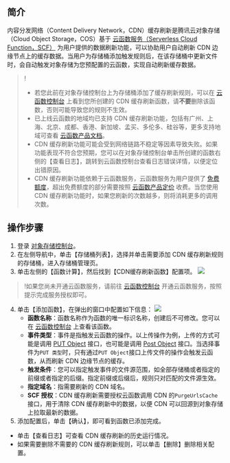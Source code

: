 ## 简介

内容分发网络（Content Delivery Network，CDN）缓存刷新是腾讯云对象存储（Cloud Object Storage，COS）基于 [云函数服务（Serverless Cloud Function，SCF）](https://intl.cloud.tencent.com/document/product/583) 为用户提供的数据刷新功能，可以协助用户自动刷新 CDN 边缘节点上的缓存数据。当用户为存储桶添加触发规则后，在该存储桶中更新文件时，会自动触发对象存储为您预配置的云函数，实现自动刷新缓存数据。

> !
> - 若您此前在对象存储控制台上为存储桶添加了缓存刷新规则，可以在 [云函数控制台](https://console.cloud.tencent.com/scf/list?rid=1&ns=default) 上看到您所创建的 CDN 缓存刷新函数，请**不要**删除该函数，否则可能导致您的规则不生效。
> - 已上线云函数的地域均已支持 CDN 缓存刷新功能，包括有广州、上海、北京、成都、香港、新加坡、孟买、多伦多、硅谷等，更多支持地域可查看 [云函数产品文档](https://intl.cloud.tencent.com/document/product/583)。
> - CDN 缓存刷新功能可能会受到网络链路不稳定等因素导致失败。如果功能表现不符合您预期，您可以在对象存储控制台单击所创建的函数右侧的【查看日志】，跳转到云函数控制台查看日志错误详情，以便定位出错原因。
> - CDN 缓存刷新功能依赖于云函数服务，云函数服务为用户提供了 [免费额度](https://intl.cloud.tencent.com/document/product/583/12282)，超出免费额度的部分需要按照 [云函数产品定价](https://intl.cloud.tencent.com/document/product/583/12281) 收费。当您使用 CDN 缓存刷新功能时，如果您刷新的次数越多，则将消耗更多的调用次数。

## 操作步骤

1. 登录 [对象存储控制台](https://console.cloud.tencent.com/cos5)。
2. 在左侧导航中，单击【存储桶列表】，选择并单击需要添加 CDN 缓存刷新规则的存储桶，进入存储桶管理页。
3. 单击左侧的【函数计算】，然后找到【CDN缓存刷新函数】配置项。
![](https://main.qcloudimg.com/raw/b6618ad14cff7d6daf37520d78371cd2.png)
> !如果您尚未开通云函数服务，请前往 [云函数控制台](https://console.cloud.tencent.com/scf) 开通云函数服务，按照提示完成服务授权即可。
4. 单击【添加函数】，在弹出的窗口中配置如下信息：
![](https://main.qcloudimg.com/raw/9881bbc4d5cf620c4cfac9060b061ce5.png)
	- **函数名称**：函数名称作为函数的唯一标识名称，创建后不可修改。您可以在 [云函数控制台](https://console.cloud.tencent.com/scf/list?rid=1&ns=default) 上查看该函数。
	- **事件类型**：事件是指触发云函数的操作。以上传操作为例，上传的方式可能是调用 [PUT Object](https://intl.cloud.tencent.com/document/product/436/7749) 接口，也可能是调用 [Post Object](https://intl.cloud.tencent.com/document/product/436/14690) 接口。当选择事件为`PUT 类型`时，只有通过`PUT Object`接口上传文件的操作会触发云函数，从而刷新 CDN 边缘节点的缓存。
	- **触发条件**：您可以指定触发事件的文件源范围，如全部存储桶或者指定的前缀或者指定的后缀。指定前缀或后缀后，规则只对匹配的文件源生效。
	- **指定域名**：指需要刷新的 CDN 域名。
	- **SCF 授权**：CDN 缓存刷新需要授权云函数调用 CDN 的`PurgeUrlsCache`接口，用于清除 CDN 缓存刷新中的数据，以便 CDN 可以回源到对象存储上拉取最新的数据。
5. 添加配置后，单击【确认】，即可看到函数已添加完成。
 - 单击【查看日志】可查看 CDN 缓存刷新的历史运行情况。
 - 如果需要删除不需要的 CDN 缓存刷新规则，可以单击【删除】删除相关配置。
